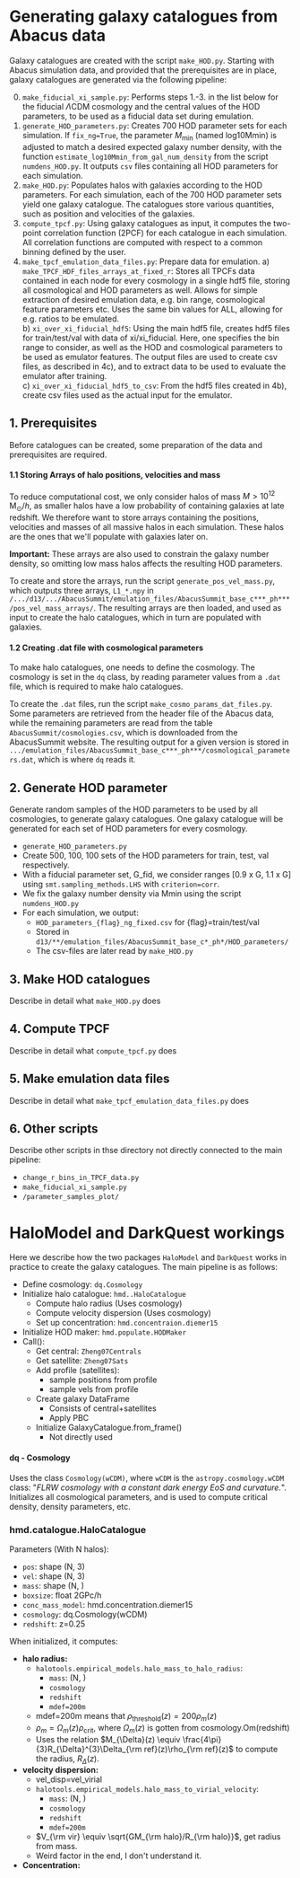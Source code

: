 # Generating galaxy catalogues from Abacus data

Galaxy catalogues are created with the script `make_HOD.py`. Starting with Abacus simulation data, and provided that the prerequisites are in place, galaxy catalogues are generated via the following pipeline:

0. `make_fiducial_xi_sample.py`: Performs steps 1.-3. in the list below for the fiducial $\Lambda\mathrm{CDM}$ cosmology and the central values of the HOD parameters, to be used as a fiducial data set during emulation. 
1. `generate_HOD_parameters.py`: Creates 700 HOD parameter sets for each simulation. If `fix_ng=True`, the parameter $M_\mathrm{min}$ (named log10Mmin) is adjusted to match a desired expected galaxy number density, with the function `estimate_log10Mmin_from_gal_num_density` from the script `numdens_HOD.py`. It outputs `csv` files containing all HOD parameters for each simulation.
2. `make_HOD.py`: Populates halos with galaxies according to the HOD parameters. For each simulation, each of the 700 HOD parameter sets yield one galaxy catalogue. The catalogues store various quantities, such as position and velocities of the galaxies. 
3. `compute_tpcf.py`: Using galaxy catalogues as input, it computes the two-point correlation function (2PCF) for each catalogue in each simulation. All correlation functions are computed with respect to a common binning defined by the user.
4. `make_tpcf_emulation_data_files.py`: Prepare data for emulation. 
a) `make_TPCF_HDF_files_arrays_at_fixed_r`: Stores all TPCFs data contained in each node for every cosmology in a single hdf5 file, storing all cosmological and HOD parameters as well. Allows for simple extraction of desired emulation data, e.g. bin range, cosmological feature parameters etc. Uses the same bin values for ALL, allowing for e.g. ratios to be emulated.  
b) `xi_over_xi_fiducial_hdf5`: Using the main hdf5 file, creates hdf5 files for train/test/val with data of xi/xi_fiducial. Here, one specifies the bin range to consider, as well as the HOD and cosmological parameters to be used as emulator features. The output files are used to create csv files, as described in 4c), and to extract data to be used to evaluate the emulator after training.   
c) `xi_over_xi_fiducial_hdf5_to_csv`: From the hdf5 files created in 4b), create csv files used as the actual input for the emulator. 

## 1. Prerequisites
Before catalogues can be created, some preparation of the data and prerequisites are required. 
#### 1.1 Storing Arrays of halo positions, velocities and mass
To reduce computational cost, we only consider halos of mass $M > 10^{12}\,\mathrm{M_\odot}/h$, as smaller halos have a low probability of containing galaxies at late redshift. We therefore want to store arrays containing the positions, velocities and masses of all massive halos in each simulation. These halos are the ones that we'll populate with galaxies later on. 

**Important:** These arrays are also used to constrain the galaxy number density, so omitting low mass halos affects the resulting HOD parameters.   

To create and store the arrays, run the script `generate_pos_vel_mass.py`, which outputs three arrays, `L1_*.npy` in `/.../d13/.../AbacusSummit/emulation_files/AbacusSummit_base_c***_ph***/pos_vel_mass_arrays/`.
The resulting arrays are then loaded, and used as input to create the halo catalogues, which in turn are populated with galaxies. 

#### 1.2 Creating .dat file with cosmological parameters 
To make halo catalogues, one needs to define the cosmology. The cosmology is set in the `dq` class, by reading parameter values from a `.dat` file, which is required to make halo catalogues. 

To create the `.dat` files, run the script `make_cosmo_params_dat_files.py`. Some parameters are retrieved from the header file of the Abacus data, while the remaining parameters are read from the table `AbacusSummit/cosmologies.csv`, which is downloaded from the AbacusSummit website. The resulting output for a given version is stored in `.../emulation_files/AbacusSummit_base_c***_ph***/cosmological_parameters.dat`, which is where `dq` reads it.


## 2. Generate HOD parameter 
Generate random samples of the HOD parameters to be used by all cosmologies, to generate galaxy catalogues. One galaxy catalogue will be generated for each set of HOD parameters for every cosmology.  
 - `generate_HOD_parameters.py`
 - Create 500, 100, 100 sets of the HOD parameters for train, test, val respectively.
 - With a fiducial parameter set, G_fid, we consider ranges [0.9 x G, 1.1 x G] using `smt.sampling_methods.LHS` with `criterion=corr`.
 - We fix the galaxy number density via Mmin using the script `numdens_HOD.py`
 - For each simulation, we output:
    - `HOD_parameters_{flag}_ng_fixed.csv` for {flag}=train/test/val 
    - Stored in `d13/**/emulation_files/AbacusSummit_base_c*_ph*/HOD_parameters/`
    - The csv-files are later read by `make_HOD.py`

## 3. Make HOD catalogues 
Describe in detail what `make_HOD.py` does

## 4. Compute TPCF
Describe in detail what `compute_tpcf.py` does

## 5. Make emulation data files 
Describe in detail what `make_tpcf_emulation_data_files.py` does

## 6. Other scripts 
Describe other scripts in thse directory not directly connected to the main pipeline:
 - `change_r_bins_in_TPCF_data.py`
 - `make_fiducial_xi_sample.py`
 - `/parameter_samples_plot/`
 


# HaloModel and DarkQuest workings 
Here we describe how the two packages `HaloModel` and `DarkQuest` works in practice to create the galaxy catalogues. The main pipeline is as follows:
 - Define cosmology: `dq.Cosmology`
 - Initialize halo catalogue: `hmd..HaloCatalogue`
    - Compute halo radius (Uses cosmology)
    - Compute velocity dispersion (Uses cosmology)
    - Set up concentration: `hmd.concentraion.diemer15`
 - Initialize HOD maker: `hmd.populate.HODMaker`
 - Call():
    - Get central: `Zheng07Centrals`
    - Get satellite: `Zheng07Sats`
    - Add profile (satellites): 
        - sample positions from profile 
        - sample vels from profile 
    - Create galaxy DataFrame
        - Consists of central+satellites
        - Apply PBC
    - Initialize GalaxyCatalogue.from_frame()
        - Not directly used 


#### dq - Cosmology
Uses the class `Cosmology(wCDM)`, where `wCDM` is the `astropy.cosmology.wCDM` class: "*FLRW cosmology with a constant dark energy EoS and curvature.*". Initializes all cosmological parameters, and is used to compute critical density, density parameters, etc. 

### hmd.catalogue.HaloCatalogue
Parameters (With N halos):
 - `pos`: shape (N, 3)
 - `vel`: shape (N, 3)
 - `mass`: shape (N, )
 - `boxsize`: float 2GPc/h
 - `conc_mass_model`: hmd.concentration.diemer15
 - `cosmology`: dq.Cosmology(wCDM)
 - `redshift`: z=0.25 

When initialized, it computes:
 - **halo radius:** 
    - `halotools.empirical_models.halo_mass_to_halo_radius`:
        - `mass`: (N, ) 
        - `cosmology`
        - `redshift`
        - `mdef=200m`
    - mdef=200m means that $\rho_\mathrm{threshold}(z)=200\rho_m(z)$
    - $\rho_m=\Omega_m(z) \rho_\mathrm{crit}$, where $\Omega_m(z)$ is gotten from cosmology.Om(redshift) 
    - Uses the relation $M_{\Delta}(z) \equiv \frac{4\pi}{3}R_{\Delta}^{3}\Delta_{\rm ref}(z)\rho_{\rm ref}(z)$ to compute the radius, $R_\Delta (z)$.
 - **velocity dispersion:**
    - vel_disp=vel_virial
    - `halotools.empirical_models.halo_mass_to_virial_velocity`:
        - `mass`: (N, ) 
        - `cosmology`
        - `redshift`
        - `mdef=200m`
    - $V_{\rm vir} \equiv \sqrt{GM_{\rm halo}/R_{\rm halo}}$, get radius from mass. 
    - Weird factor in the end, I don't understand it.
 - **Concentration:**